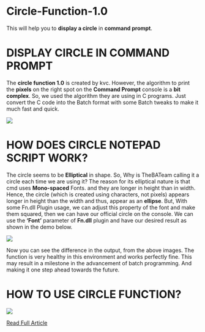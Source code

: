 # Circle-Function-1.0
This will help you to **display a circle** in **command prompt**.

# DISPLAY CIRCLE IN COMMAND PROMPT
The **circle function 1.0** is created by kvc. However, the algorithm to print the **pixels** on the right spot on the **Command Prompt** console is a **bit complex**. So, we used the algorithm they are using in C programs. Just convert the C code into the Batch format with some Batch tweaks to make it much fast and quick.

![](https://i2.wp.com/www.thebateam.org/wp-content/uploads/2020/02/Circle-Demo.gif?fit=695%2C375&ssl=1)

# HOW DOES CIRCLE NOTEPAD SCRIPT WORK?
The circle seems to be **Elliptical** in shape. So, Why is TheBATeam calling it a circle each time we are using it? The reason for its elliptical nature is that cmd uses **Mono-spaced** Fonts. and they are longer in height than in width. Hence, the circle (which is created using characters, not pixels) appears longer in height than the width and thus, appear as an **ellipse**. But, With some Fn.dll Plugin usage, we can adjust this property of the font and make them squared, then we can have our official circle on the console. We can use the **‘Font’** parameter of **Fn.dll** plugin and have our desired result as shown in the demo below.

![](https://i0.wp.com/www.thebateam.org/wp-content/uploads/2018/12/14-1-1.png?resize=768%2C384&ssl=1)

Now you can see the difference in the output, from the above images. The function is very healthy in this environment and works perfectly fine. This may result in a milestone in the advancement of batch programming. And making it one step ahead towards the future.
# HOW TO USE CIRCLE FUNCTION?

![](https://i1.wp.com/www.thebateam.org/wp-content/uploads/2018/12/14-4-1.png?w=711&ssl=1)

[Read Full Article](https://www.thebateam.org/2020/02/circle-function-v-1-0-by-kvc/)
